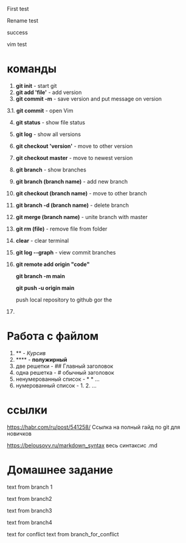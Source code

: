 First test

Rename test

success

vim test

# команды
1. **git init** - start git
2. **git add 'file'** - add version
3. **git commit -m** - save version and put message on version

3.1. **git commit** - open Vim

4. **git status** - show file status
5. **git log** - show all versions
6. **git checkout 'version'** - move to other version
7. **git checkout master** - move to newest version
8. **git branch** - show branches
9. **git branch (branch name)** - add new branch
10. **git checkout (branch name)** - move to other branch
11. **git branch -d (branch name)** - delete branch
12. **git merge (branch name)** - unite branch with master
13. **git rm (file)** - remove file from folder
14. **clear** - clear terminal
15. **git log --graph** - view commit branches
16. **git remote add origin "code"**

    **git branch -m main**

    **git push -u origin main**

    push local repository to github gor the

17. 


# Работа с файлом
1. ** - *Курсив*
2. **** - **полужирный**
3. две решетки - ## Главный заголовок
4. одна решетка - # обычный заголовок
5. ненумерованный список - * * ...
6. нумерованный список - 1. 2. ...

# ссылки
https://habr.com/ru/post/541258/ Ссылка на полный гайд по git для новичков

https://belousovv.ru/markdown_syntax весь синтаксис .md

# Домашнее задание


text from branch 1

text from branch2

text from branch3

text from branch4


text for conflict
text from branch_for_conflict
